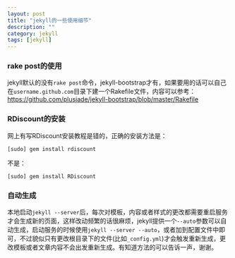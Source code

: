 ```yaml
---
layout: post
title: "jekyll的一些使用细节"
description: ""
category: jekyll
tags: [jekyll]
---
```


### rake post的使用

jekyll默认的没有`rake post`命令，jekyll-bootstrap才有，如果要用的话可以自己在`username.github.com`目录下建一个Rakefile文件，内容可以参考：<https://github.com/plusjade/jekyll-bootstrap/blob/master/Rakefile>

### RDiscount的安装

网上有写RDiscount安装教程是错的，正确的安装方法是：

	[sudo] gem install rdiscount

不是：

	[sudo] gem install RDiscount

	
### 自动生成

本地启动`jekyll --server`后，每次对模板，内容或者样式的更改都需要重启服务才会生成新的页面，这样改动频繁的话很麻烦，jekyll提供一个`--auto`参数可以自动生成，启动服务的时候使用`jekyll --server --auto`，或者加到配置文件中即可，不过貌似只有更改根目录下的文件(比如`_config.yml`)才会触发重新生成，更改模板或者文章内容不会出发重新生成。有知道方法的可以告诉一声，谢谢。


